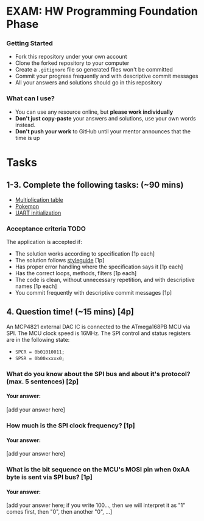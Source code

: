 # EXAM: HW Programming Foundation Phase

### Getting Started
 - Fork this repository under your own account
 - Clone the forked repository to your computer
 - Create a `.gitignore` file so generated files won't be committed
 - Commit your progress frequently and with descriptive commit messages
 - All your answers and solutions should go in this repository

### What can I use?
- You can use any resource online, but **please work individually**
- **Don't just copy-paste** your answers and solutions, use your own words instead.
- **Don't push your work** to GitHub until your mentor announces that the time is up

# Tasks
## 1-3. Complete the following tasks: (~90 mins)
- [Multiplication table](multiplication/algorithm.c)
- [Pokemon](#)
- [UART initialization](#)

### Acceptance criteria TODO
The application is accepted if:
- The solution works according to specification [1p each]
- The solution follows [styleguide](https://github.com/greenfox-academy/totoro-syllabus/blob/master/STYLEGUIDE.md) [1p]
- Has proper error handling where the specification says it [1p each]
- Has the correct loops, methods, filters [1p each]
- The code is clean, without unnecessary repetition, and with descriptive names [1p each]
- You commit frequently with descriptive commit messages [1p]

## 4. Question time! (~15 mins) [4p]

An MCP4821 external DAC IC is connected to the ATmega168PB MCU via SPI.
The MCU clock speed is 16MHz. The SPI control and status registers are in the following state:
- `SPCR = 0b01010011;`
- `SPSR = 0b00xxxxx0;`

### What do you know about the SPI bus and about it's protocol? (max. 5 sentences) [2p]
#### Your answer:
[add your answer here]

### How much is the SPI clock frequency? [1p]
#### Your answer:
[add your answer here]

### What is the bit sequence on the MCU's MOSI pin when 0xAA byte is sent via SPI bus? [1p]
#### Your answer:
[add your answer here; if you write 100..., then we will interpret it as "1" comes first, then "0", then another "0", ...]

